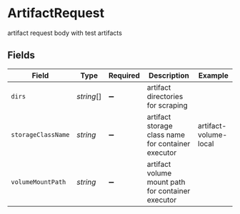# ArtifactRequest

artifact request body with test artifacts


## Fields

| Field                                              | Type                                               | Required                                           | Description                                        | Example                                            |
| -------------------------------------------------- | -------------------------------------------------- | -------------------------------------------------- | -------------------------------------------------- | -------------------------------------------------- |
| `dirs`                                             | *string*[]                                         | :heavy_minus_sign:                                 | artifact directories for scraping                  |                                                    |
| `storageClassName`                                 | *string*                                           | :heavy_minus_sign:                                 | artifact storage class name for container executor | artifact-volume-local                              |
| `volumeMountPath`                                  | *string*                                           | :heavy_minus_sign:                                 | artifact volume mount path for container executor  |                                                    |